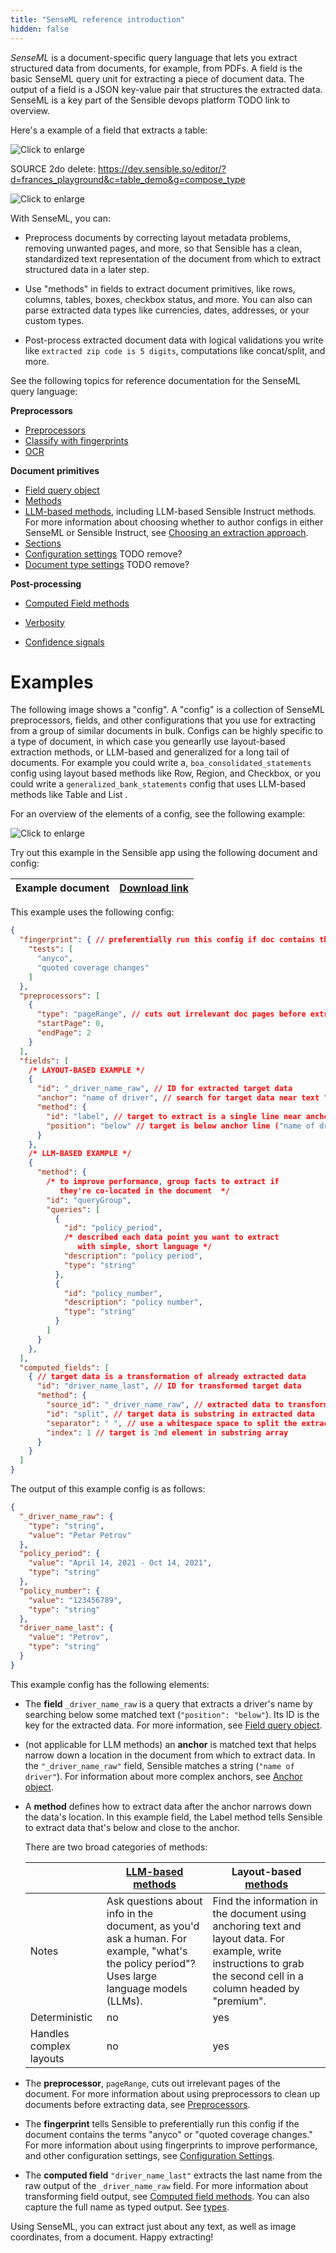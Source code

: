 ```yaml
---
title: "SenseML reference introduction"
hidden: false
---
```


*SenseML* is a document-specific query language that lets you extract structured data from documents, for example, from PDFs. A field is the basic SenseML query unit for extracting a piece of document data. The output of a field is a JSON key-value pair that structures the extracted data. SenseML is a key part of the Sensible devops platform TODO link to overview.

Here's a example of a field that extracts a table:

![Click to enlarge](https://raw.githubusercontent.com/sensible-hq/sensible-docs/main/readme-sync/assets/v0/images/final/senseml_intro_1.png)

SOURCE 2do delete: https://dev.sensible.so/editor/?d=frances_playground&c=table_demo&g=compose_type



![Click to enlarge](https://raw.githubusercontent.com/sensible-hq/sensible-docs/main/readme-sync/assets/v0/images/final/platform.png)

With SenseML, you can:

- Preprocess documents by correcting layout metadata problems, removing unwanted pages, and more, so that Sensible has a clean, standardized text representation of the document from which to extract structured data in a later step.

- Use "methods" in fields to extract document primitives, like rows, columns, tables, boxes, checkbox status, and more. You can also can parse extracted data types like currencies, dates, addresses, or your custom types.

-  Post-process extracted document data with logical validations you write like `extracted zip code is 5 digits`, computations like concat/split, and more.

  

  See the following topics for reference documentation for the SenseML query language:

  **Preprocessors**

  - [Preprocessors](doc:preprocessors)
  - [Classify with fingerprints](doc:fingerprint)
  - [OCR](doc:ocr)

  **Document primitives**
  
  - [Field query object](doc:field-query-object)
  - [Methods](doc:methods)
  - [LLM-based methods](doc:llm-based-methods), including LLM-based Sensible Instruct methods. For more information about choosing whether to author configs in either SenseML or Sensible Instruct, see [Choosing an extraction approach](doc:author).
  - [Sections](doc:sections)
  - [Configuration settings](doc:config-settings) TODO remove?
  - [Document type settings](doc:document-type-settings) TODO remove?
  
  **Post-processing**
  
  - [Computed Field methods](doc:computed-field-methods)
  
  - [Verbosity](doc:verbosity)
  - [Confidence signals](doc:confidence)
  
  

Examples
====

 The following image shows a "config". A "config" is a collection of SenseML preprocessors, fields, and other configurations that you use for extracting from a group of similar documents in bulk.  Configs can be highly specific to a type of document, in which case you genearlly use layout-based extraction methods, or LLM-based and generalized for a long tail of documents. For example you could write a, `boa_consolidated_statements`  config using layout based methods like Row, Region, and Checkbox, or you could write a  `generalized_bank_statements` config that uses LLM-based methods like Table and List . 

For an overview of the elements of a config, see the following example:

![Click to enlarge](https://raw.githubusercontent.com/sensible-hq/sensible-docs/main/readme-sync/assets/v0/images/final/senseml_intro.png)

Try out this example in the Sensible app using the following document and config:

| Example document | [Download link](https://raw.githubusercontent.com/sensible-hq/sensible-docs/main/readme-sync/assets/v0/pdfs/split.pdf) |
| ---------------------------- | ------------------------------------------------------------ |

This example uses the following config:


```json
{
  "fingerprint": { // preferentially run this config if doc contains the test strings
    "tests": [
      "anyco",
      "quoted coverage changes"
    ]
  },
  "preprocessors": [
    {
      "type": "pageRange", // cuts out irrelevant doc pages before extraction
      "startPage": 0,
      "endPage": 2
    }
  ],
  "fields": [
    /* LAYOUT-BASED EXAMPLE */
    {
      "id": "_driver_name_raw", // ID for extracted target data
      "anchor": "name of driver", // search for target data near text "name of driver" in doc
      "method": {
        "id": "label", // target to extract is a single line near anchor line
        "position": "below" // target is below anchor line ("name of driver")
      }
    },
    /* LLM-BASED EXAMPLE */
    {
      "method": {
        /* to improve performance, group facts to extract if 
           they're co-located in the document  */
        "id": "queryGroup",
        "queries": [
          {
            "id": "policy_period",
            /* described each data point you want to extract
               with simple, short language */
            "description": "policy period",
            "type": "string"
          },
          {
            "id": "policy_number",
            "description": "policy number",
            "type": "string"
          }
        ]
      }
    },
  ],
  "computed_fields": [
    { // target data is a transformation of already extracted data
      "id": "driver_name_last", // ID for transformed target data
      "method": {
        "source_id": "_driver_name_raw", // extracted data to transform
        "id": "split", // target data is substring in extracted data
        "separator": " ", // use a whitespace space to split the extracted data into substring array
        "index": 1 // target is 2nd element in substring array
      }
    }
  ]
}
```

The output of this example config is as follows:

```json
{
  "_driver_name_raw": {
    "type": "string",
    "value": "Petar Petrov"
  },
  "policy_period": {
    "value": "April 14, 2021 - Oct 14, 2021",
    "type": "string"
  },
  "policy_number": {
    "value": "123456789",
    "type": "string"
  },
  "driver_name_last": {
    "value": "Petrov",
    "type": "string"
  }
}
```

This example config has the following elements:

- The **field** `_driver_name_raw` is a query that extracts a driver's name by searching below some matched text (`"position": "below"`). Its ID is the key for the extracted data. For more information, see [Field query object](doc:field-query-object).

- (not applicable for LLM methods) an **anchor** is matched text that helps narrow down a location in the document from which to extract data. In the `"_driver_name_raw"` field, Sensible matches a string (`"name of driver"`). For information about more complex anchors, see [Anchor object](doc:anchor).

- A **method** defines how to extract data after the anchor narrows down the data's location. In this example field, the Label method tells Sensible to extract data that's below and close to the anchor.

  There are two broad categories of methods:

  |                         | [LLM-based methods](doc:llm-based-methods)     | Layout-based [methods](doc:methods)                          |
  | ----------------------- | ------------------------------------------------------------ | ------------------------------------------------------------ |
  | Notes                   | Ask questions about info in the document, as you'd ask a human. For example, "what's the policy period"?  Uses large language models (LLMs). | Find the information in the document using anchoring text and layout data. For example, write instructions to grab the second cell in a column headed by "premium". |
  | Deterministic           | no                                                           | yes                                                          |
  | Handles complex layouts | no                                                           | yes                                                          |

- The **preprocessor**, `pageRange`, cuts out irrelevant pages of the document. For more information about using preprocessors to clean up documents before extracting data, see [Preprocessors](doc:preprocessors).

- The **fingerprint** tells Sensible to preferentially run this config if the document contains the terms "anyco" or "quoted coverage changes." For more information about using fingerprints to improve performance, and other configuration settings, see [Configuration Settings](doc:config-settings).

- The **computed field** `"driver_name_last"` extracts the last name from the raw output of the `_driver_name_raw` field. For more information about transforming field output, see [Computed field methods](doc:computed-field-methods).  You can also capture the full name as typed output. See [types](doc:types).

 

Using SenseML, you can extract just about any text, as well as image coordinates, from a document. Happy extracting!
